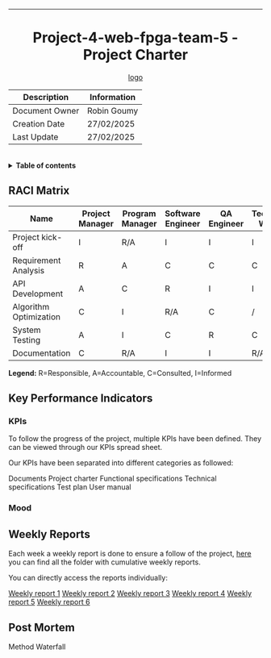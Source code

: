 <div align="center">

---

# Project-4-web-fpga-team-5 - Project Charter


[logo]()

| Description    | Information   |
| -------------- | ------------- |
| Document Owner | Robin Goumy   |
| Creation Date  | 27/02/2025    |
| Last Update    | 27/02/2025    |

</div>

<br>

<details>
<summary><b>Table of contents</b></summary>
- [2024 - 2025 Project-2 Serious Game Team-8 - Management Artifacts](#2024---2025-project-2-serious-game-team-8---management-artifacts)

</details>

## RACI Matrix  
| Name                     | Project Manager | Program Manager | Software Engineer | QA Engineer | Technical Writer | Client |
|--------------------------|-----------------|-----------------|--------------------|-------------|-------------------|--------|
| Project kick-off         | I               | R/A             | I                  | I           | I                 | C      |
| Requirement Analysis     | R               | A               | C                  | C           | C                 | I      |
| API Development          | A               | C               | R                  | I           | I                 | /      |
| Algorithm Optimization   | C               | I               | R/A                | C           | /                 | /      |
| System Testing           | A               | I               | C                  | R           | C                 | I      |
| Documentation            | C               | R/A             | I                  | I           | R/A               | I      |

**Legend:** R=Responsible, A=Accountable, C=Consulted, I=Informed


## Key Performance Indicators


### KPIs

To follow the progress of the project, multiple KPIs have been defined. They can be viewed through our KPIs spread sheet.

Our KPIs have been separated into different categories as followed:

Documents
Project charter
Functional specifications
Technical specifications
Test plan
User manual


### Mood




## Weekly Reports

Each week a weekly report is done to ensure a follow of the project, [here]() you can find all the folder with cumulative weekly reports. 

You can directly access the reports individually:

[Weekly report 1](https://github.com/algosup/2024-2025-project-4-web-fpga-team-5/tree/main/documents/management/weeklyReport/weekly_Report_1)
[Weekly report 2](https://github.com/algosup/2024-2025-project-4-web-fpga-team-5/tree/main/documents/management/weeklyReport/weekly_Report_2)
[Weekly report 3](https://github.com/algosup/2024-2025-project-4-web-fpga-team-5/tree/main/documents/management/weeklyReport/weekly_Report_3)
[Weekly report 4](https://github.com/algosup/2024-2025-project-4-web-fpga-team-5/tree/main/documents/management/weeklyReport/weekly_Report_4)
[Weekly report 5](https://github.com/algosup/2024-2025-project-4-web-fpga-team-5/tree/main/documents/management/weeklyReport/weekly_Report_5)
[Weekly report 6](https://github.com/algosup/2024-2025-project-4-web-fpga-team-5/tree/main/documents/management/weeklyReport/weekly_Report_6)

## Post Mortem 


Method Waterfall